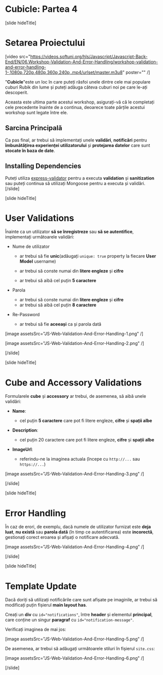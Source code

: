 # Cubicle: Partea 4

[slide hideTitle]

# Setarea Proiectului

[video src="https://videos.softuni.org/hls/Javascript/Javascript-Back-End/EN/06.Workshop-Validation-And-Error-Handling/workshop-validation-and-error-handling-1-,1080p,720p,480p,360p,240p,.mp4/urlset/master.m3u8" poster="" /]

"**Cubicle**"este un loc în care puteți răsfoi unele dintre cele mai populare cuburi Rubik din lume și puteți adăuga câteva cuburi noi pe care le-ați descoperit.

Aceasta este ultima parte acestui workshop, asigurați-vă că le completați cele precedente înainte de a continua, deoarece toate părțile acestui workshop sunt legate între ele.

## Sarcina Principală

Ca pas final, ar trebui să implementați unele **validări**, **notificări** pentru **îmbunătățirea experienței utilizatorului** și **protejarea datelor** care sunt **stocate în baza de date**.

## Installing Dependencies

Puteți utiliza [express-validator](https://www.npmjs.com/package/express-validator) pentru a executa **validation** și **sanitization** sau puteți continua să utilizați Mongoose pentru a executa și validări.
[/slide]

[slide hideTitle]
# User Validations

Înainte ca un utilizator **să se înregistreze** sau **să se autentifice**, implementați următoarele validări:

- Nume de utilizator

   - ar trebui să fie **unic**\(adăugați `unique: true` property la fiecare **User Model** username\)

   - ar trebui să conste numai din **litere engleze** și **cifre**
   - ar trebui să aibă cel puțin **5 caractere**

- Parola

   - ar trebui să conste numai din **litere engleze** și **cifre**
   - ar trebui să aibă cel puțin **8 caractere**

- Re\-Password

   - ar trebui să fie **aceeași** ca și parola dată

[image assetsSrc="JS-Web-Validation-And-Error-Handling-1.png" /]

[image assetsSrc="JS-Web-Validation-And-Error-Handling-2.png" /]

[/slide]

[slide hideTitle]

# Cube and Accessory Validations

Formularele **cube** și **accessory** ar trebui, de asemenea, să aibă unele validări:

- **Name**:

   - cel puțin **5 caractere** care pot fi litere engleze, **cifre** și **spații albe**

- **Description**:

   - cel puțin 20 caractere care pot fi litere engleze, **cifre** și **spații albe**

- **ImageUrl**:

   - referindu-ne la imaginea actuala \(începe cu `http://...` sau `https://...`\)

[image assetsSrc="JS-Web-Validation-And-Error-Handling-3.png" /]

[/slide]

[slide hideTitle]

# Error Handling

În caz de erori, de exemplu, dacă numele de utilizator furnizat este **deja luat**, **nu există** sau **parola dată** (în timp ce autentificarea) este **incorectă**, gestionați corect eroarea și afișați o notificare adecvată.

[image assetsSrc="JS-Web-Validation-And-Error-Handling-4.png" /]

[/slide]

[slide hideTitle]

# Template Update

Dacă doriți să utilizați notificările care sunt afișate pe imaginile, ar trebui să modificați puțin fișierul **main layout has**.

Creați un **div** cu `id="notifications"`, între **header** și elementul **principal**, care conține un singur **paragraf** cu `id="notification-message"`.

Verificați imaginea de mai jos:

[image assetsSrc="JS-Web-Validation-And-Error-Handling-5.png" /]

De asemenea, ar trebui să adăugați următoarele stiluri în fișierul `site.css`:

[image assetsSrc="JS-Web-Validation-And-Error-Handling-6.png" /]

[/slide]